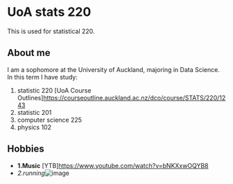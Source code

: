 # UoA stats 220
This is used for statistical 220.
## About me

I am a sophomore at the University of Auckland, majoring in Data Science.
In this term I have study:
1. statistic 220 [UoA Course Outlines]https://courseoutline.auckland.ac.nz/dco/course/STATS/220/1243
2. statistic 201
3. computer science 225
4. physics 102
## Hobbies
- **1.Music** [YTB]https://www.youtube.com/watch?v=bNKXxwOQYB8
- _2.running_![image](https://github.com/YanxuanW/stats-220/assets/162859492/c2717d86-84de-4e98-b5bd-46da53efee21)



